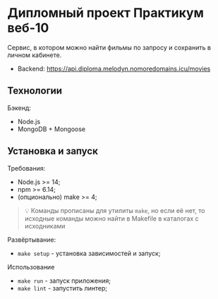 # Дипломный проект Практикум веб-10

Сервис, в котором можно найти фильмы по запросу и сохранить в личном кабинете.

* Backend: https://api.diploma.melodyn.nomoredomains.icu/movies

## Технологии

Бэкенд:
* Node.js
* MongoDB + Mongoose

## Установка и запуск

Требования:

* Node.js >= 14;
* npm >= 6.14;
* (опционально) make >= 4;

> 💡 Команды прописаны для утилиты `make`, но если её нет, то исходные команды можно найти в Makefile в каталогах с 
исходниками

Развёртывание:

* `make setup` - установка зависимостей и запуск;

Использование

* `make run` - запуск приложения;
* `make lint` - запустить линтер;
